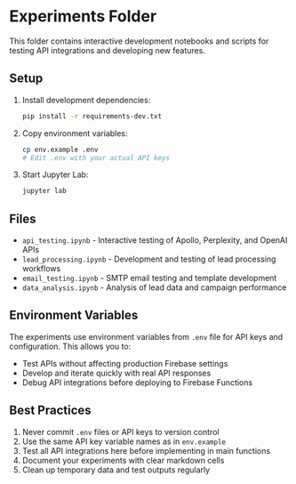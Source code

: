 # Experiments Folder

This folder contains interactive development notebooks and scripts for testing API integrations and developing new features.

## Setup

1. Install development dependencies:
   ```bash
   pip install -r requirements-dev.txt
   ```

2. Copy environment variables:
   ```bash
   cp env.example .env
   # Edit .env with your actual API keys
   ```

3. Start Jupyter Lab:
   ```bash
   jupyter lab
   ```

## Files

- `api_testing.ipynb` - Interactive testing of Apollo, Perplexity, and OpenAI APIs
- `lead_processing.ipynb` - Development and testing of lead processing workflows
- `email_testing.ipynb` - SMTP email testing and template development
- `data_analysis.ipynb` - Analysis of lead data and campaign performance

## Environment Variables

The experiments use environment variables from `.env` file for API keys and configuration. This allows you to:

- Test APIs without affecting production Firebase settings
- Develop and iterate quickly with real API responses
- Debug API integrations before deploying to Firebase Functions

## Best Practices

1. Never commit `.env` files or API keys to version control
2. Use the same API key variable names as in `env.example`
3. Test all API integrations here before implementing in main functions
4. Document your experiments with clear markdown cells
5. Clean up temporary data and test outputs regularly 
